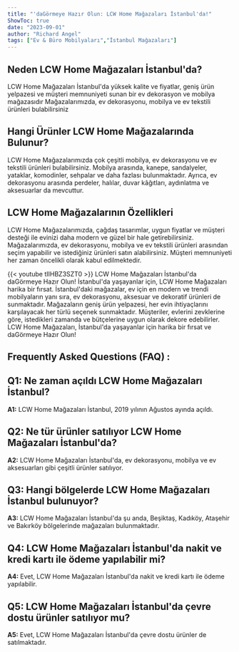 ```yaml
---
title: "'daGörmeye Hazır Olun: LCW Home Mağazaları İstanbul'da!"
ShowToc: true 
date: "2023-09-01"
author: "Richard Angel" 
tags: ["Ev & Büro Mobilyaları","İstanbul Mağazaları"]
---
```

## Neden LCW Home Mağazaları İstanbul'da?

LCW Home Mağazaları İstanbul'da yüksek kalite ve fiyatlar, geniş ürün yelpazesi ve müşteri memnuniyeti sunan bir ev dekorasyon ve mobilya mağazasıdır Mağazalarımızda, ev dekorasyonu, mobilya ve ev tekstili ürünleri bulabilirsiniz

## Hangi Ürünler LCW Home Mağazalarında Bulunur?

LCW Home Mağazalarımızda çok çeşitli mobilya, ev dekorasyonu ve ev tekstili ürünleri bulabilirsiniz. Mobilya arasında, kanepe, sandalyeler, yataklar, komodinler, sehpalar ve daha fazlası bulunmaktadır. Ayrıca, ev dekorasyonu arasında perdeler, halılar, duvar kâğıtları, aydınlatma ve aksesuarlar da mevcuttur.

## LCW Home Mağazalarının Özellikleri

LCW Home Mağazalarımızda, çağdaş tasarımlar, uygun fiyatlar ve müşteri desteği ile evinizi daha modern ve güzel bir hale getirebilirsiniz. Mağazalarımızda, ev dekorasyonu, mobilya ve ev tekstili ürünleri arasından seçim yapabilir ve istediğiniz ürünleri satın alabilirsiniz. Müşteri memnuniyeti her zaman öncelikli olarak kabul edilmektedir.

{{< youtube tIIHBZ3SZT0 >}} 
LCW Home Mağazaları İstanbul'da daGörmeye Hazır Olun! İstanbul'da yaşayanlar için, LCW Home Mağazaları harika bir fırsat. İstanbul'daki mağazalar, ev için en modern ve trendi mobilyaların yanı sıra, ev dekorasyonu, aksesuar ve dekoratif ürünleri de sunmaktadır. Mağazaların geniş ürün yelpazesi, her evin ihtiyaçlarını karşılayacak her türlü seçenek sunmaktadır. Müşteriler, evlerini zevklerine göre, istedikleri zamanda ve bütçelerine uygun olarak dekore edebilirler. LCW Home Mağazaları, İstanbul'da yaşayanlar için harika bir fırsat ve daGörmeye Hazır Olun!

## Frequently Asked Questions (FAQ) :
## Q1: Ne zaman açıldı LCW Home Mağazaları İstanbul?

**A1:** LCW Home Mağazaları İstanbul, 2019 yılının Ağustos ayında açıldı.

## Q2: Ne tür ürünler satılıyor LCW Home Mağazaları İstanbul'da?

**A2:** LCW Home Mağazaları İstanbul'da, ev dekorasyonu, mobilya ve ev aksesuarları gibi çeşitli ürünler satılıyor.

## Q3: Hangi bölgelerde LCW Home Mağazaları İstanbul bulunuyor?

**A3:** LCW Home Mağazaları İstanbul'da şu anda, Beşiktaş, Kadıköy, Ataşehir ve Bakırköy bölgelerinde mağazaları bulunmaktadır.

## Q4: LCW Home Mağazaları İstanbul'da nakit ve kredi kartı ile ödeme yapılabilir mi?

**A4:** Evet, LCW Home Mağazaları İstanbul'da nakit ve kredi kartı ile ödeme yapılabilir.

## Q5: LCW Home Mağazaları İstanbul'da çevre dostu ürünler satılıyor mu?

**A5:** Evet, LCW Home Mağazaları İstanbul'da çevre dostu ürünler de satılmaktadır.



